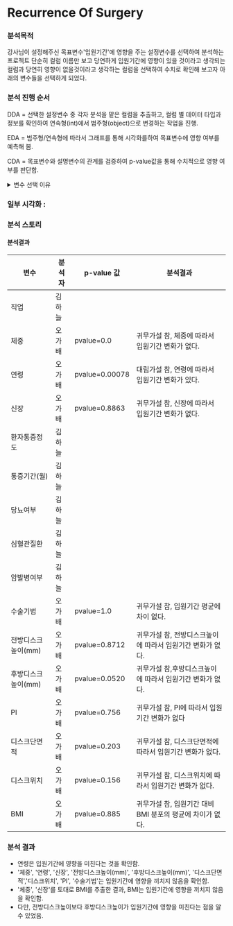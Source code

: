 # Recurrence Of Surgery

### 분석목적
강사님이 설정해주신 목표변수'입원기간'에 영향을 주는 설정변수를 선택하여 분석하는 프로젝트
단순히 컬럼 이름만 보고 당연하게 입원기간에 영향이 있을 것이라고 생각되는 컬럼과 당연히 영향이 없을것이라고 생각하는 컬럼을 선택하여
수치로 확인해 보고자 아래의 변수들을 선택하게 되었다.

### 분석 진행 순서
DDA = 선택한 설정변수 중 각자 분석을 맡은 컬럼을 추출하고,
     컬럼 별 데이터 타입과 정보를 확인하여 연속형(int)에서 범주형(object)으로 변경하는 작업을 진행.

EDA = 범주형/연속형에 따라서 그래프를 통해 시각화를하여 목표변수에 영향 여부를 예측해 봄. 

CDA = 목표변수와 설명변수의 관계를 검증하여 p-value값을 통해 수치적으로 영향 여부를 판단함.

<details >
<summary>변수 선택 이유 </summary>

### DDA 분석
| 변수    | 변수의 설명   | 데이터 분류 | 변수 선택 이유 |
|------|------|-----|------|
| 입원기간   | 입원 기간   | 날짜형 | 입원기간에 영향을 미치는 것들을 분석해보고자 함|
| 직업     | 환자의 직업   | 명목형  |         |
| 체중   | 환자의 체중   | 연속형 | 체중', '신장' 을 통해 BMI를 추출하여 입원기간에 영향을 미치는지 확인하고자 함.|
| 연령     | 환자의 연령   | 연속형  | 흔히 저연령층이 회복력이 빨라 입원기간이 짧다고 생각되어지는데 해당 사실이 맞는지 통계적 수치로 확인하고자 함.|
| 환자통증정도  | 환자의 통증 정도 | 이산형 | 수치적인 의미를 가지나 소수점의 형태로 표현되지 못하는 데이터 |
| 통증기간(월)   | 통증 기간 (월) | 이산형 | 정수 데이터값을 가지는 데이터  |
| 당뇨여부   | 당뇨 여부 | 명목형     | 해당 존재 여부만을 나타내는 데이터  |
| 심혈관질환   | 심혈관질환 여부 | 명목형    | 해당 존재 여부만을 나타내는 데이터 |
| 암발병여부  | 암 발병 여부   | 명목형  |해당 존재 여부만을 나타내는 데이터  |
| 수술기법     | 수술 기법  |명목형 | 분류를 목적으로 하는 데이터 |
| 전방디스크높이(mm) | 전방 디스크 높이  | 연속형  |높이가 어떤 영향을 미쳐 입원기간에 영향을 끼치는지 확인하고자 함.|
| 후방디스크높이(mm)  | 후방 | 연속형  | 높이가 어떤 영향을 미쳐 입원기간에 영향을 끼치는지 확인하고자 함.|
| PI    | PI              |연속형 | 곡률이 클수록 입원기간에 영향을 미치는  정도를 파악하고자 함.|
| 디스크단면적    | 디스크 단면적      |연속형 | 해당 크기가 입원기간에 어떤 영향을 끼치는지 확인하고자 함.|
| 디스크위치   | 디스크 위치        |이산형 | 위치가 입원기간에 어떤 영향을 끼치는지 확인하고자 함.|

</details>

### 일부 시각화 : 

### 분석 스토리 

#### 분석결과 
| 변수             | 분석자         | p-value 값 | 분석결과        |
|------------------|--------------|------------|---------------|
| 직업              | 김하늘    |            |               |
| 체중              | 오가배   | pvalue=0.0  |귀무가설 참, 체중에 따라서 입원기간 변화가 없다.|
| 연령              |  오가배  |pvalue=0.00078 |대립가설 참, 연령에 따라서 입원기간 변화가 있다. |
| 신장             | 오가배   | pvalue=0.8863 | 귀무가설 참, 신장에 따라서 입원기간 변화가 없다.|
| 환자통증정도      |  김하늘      |            |               |
| 통증기간(월)      |  김하늘       |            |               |
| 당뇨여부          |   김하늘       |            |               |
| 심혈관질환        |  김하늘      |            |               |
| 암발병여부        | 김하늘       |            |               |
| 수술기법          |  오가배  |pvalue=1.0  |귀무가설 참, 입원기간 평균에 차이 없다.|
| 전방디스크높이(mm) |   오가배     | pvalue=0.8712|귀무가설 참, 전방디스크높이에 따라서 입원기간 변화가 없다.|
| 후방디스크높이(mm) |   오가배    |pvalue=0.0520 |귀무가설 참,후방디스크높이에 따라서 입원기간 변화가 없다. |
| PI               |  오가배 |pvalue=0.756 | 귀무가설 참, PI에 따라서 입원기간 변화가 없다  |
| 디스크단면적      |  오가배   |  pvalue=0.203| 귀무가설 참, 디스크단면적에 따라서 입원기간 변화가 없다. |
| 디스크위치        |   오가배   | pvalue=0.156| 귀무가설 참, 디스크위치에 따라서 입원기간 변화가 없다. |
| BMI | 오가배 |  pvalue=0.885 | 귀무가설 참, 입원기간 대비 BMI 분포의 평균에 차이가 없다.|

### 분석 결과 
- 연령은 입원기간에 영향을 미친다는 것을 확인함.
- '체중', '연령', '신장', '전방디스크높이(mm)', '후방디스크높이(mm)', '디스크단면적','디스크위치', 'PI', '수술기법'는 입원기간에 영향을 끼치지 않음을 확인함.
- '체중', '신장'를 토대로 BMI를 추출한 결과, BMI는 입원기간에 영향을 끼치지 않음을 확인함.
- 다만, 전방디스크높이보다 후방디스크높이가 입원기간에 영향을 미친다는 점을 알수 있었음.

